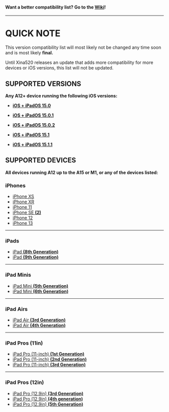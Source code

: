 #### Want a better compatibility list? Go to the [Wiki](https://github.com/NotDarkn/XinaA15/wiki/Compatibility)!
***
# QUICK NOTE
This version compatibility list will most likely not be changed any time soon and is most likely **final.** 

Until Xina520 releases an update that adds more compatibility for more devices or iOS versions, this list will not be updated.

## SUPPORTED VERSIONS
**Any A12+ device running the following iOS versions:**
- [**iOS + iPadOS 15.0**](https://support.apple.com/en-us/HT212788#15) <br>

- [**iOS + iPadOS 15.0.1**](https://support.apple.com/en-us/HT212788#1501) <br>

- [**iOS + iPadOS 15.0.2**](https://support.apple.com/en-us/HT212788#1502) <br>

- [**iOS + iPadOS 15.1**](https://support.apple.com/en-us/HT212788#151) <br>

- [**iOS + iPadOS 15.1.1**](https://support.apple.com/en-us/HT212788#1511) <br>

## SUPPORTED DEVICES
**All devices running A12 up to the A15 or M1, or any of the devices listed:**
### iPhones
- [iPhone XS](https://theapplewiki.com/wiki/D321AP)
- [iPhone XR](https://theapplewiki.com/wiki/N841AP)
- [iPhone 11](https://theapplewiki.com/wiki/N104AP)
- [iPhone SE **(2)**](https://theapplewiki.com/wiki/D74AP)
- [iPhone 12](https://theapplewiki.com/wiki/D53gAP)
- [iPhone 13](https://theapplewiki.com/wiki/D17AP)
***
### iPads
- [iPad **(8th Generation)**](https://theapplewiki.com/wiki/IPad_(8th_generation))
- [iPad **(9th Generation)**](https://theapplewiki.com/wiki/IPad_(9th_generation))
***
### iPad Minis
- [iPad Mini **(5th Generation)**](https://theapplewiki.com/wiki/IPad_mini_(5th_generation))
- [iPad Mini **(6th Generation)**](https://theapplewiki.com/wiki/IPad_mini_(6th_generation))
***
### iPad Airs
- [iPad Air **(3rd Generation)**](https://theapplewiki.com/wiki/IPad_Air_(3rd_generation))
- [iPad Air **(4th Generation)**](https://theapplewiki.com/wiki/IPad_Air_(4th_generation))
***
### iPad Pros (11in)
- [iPad Pro (11-inch) **(1st Generation)**](https://theapplewiki.com/wiki/IPad_Pro_(11-inch)_(1st_generation))
- [iPad Pro (11-inch) **(2nd Generation)**](https://theapplewiki.com/wiki/IPad_Pro_(11-inch)_(2nd_generation))
- [iPad Pro (11-inch) **(3rd Generation)**](https://theapplewiki.com/wiki/IPad_Pro_(11-inch)_(3rd_generation))
***
### iPad Pros (12in)
- [iPad Pro (12.9in) **(3rd Generation)**](https://theapplewiki.com/wiki/IPad_Pro_(12.9-inch)_(3rd_generation))
- [iPad Pro (12.9in) **(4th generation)**](https://theapplewiki.com/wiki/IPad_Pro_(12.9-inch)_(4th_generation))
- [iPad Pro (12.9in) **(5th Generation)**](https://theapplewiki.com/wiki/IPad_Pro_(12.9-inch)_(5th_generation))
